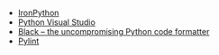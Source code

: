 - [IronPython](http://ironpython.net/)
- [Python Visual Studio](https://www.visualstudio.com/vs/features/python/)
- [Black – the uncompromising Python code formatter](https://github.com/ambv/black)
- [Pylint](https://www.pylint.org/)
